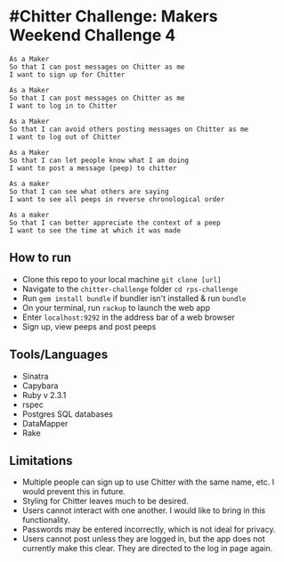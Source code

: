 #Chitter Challenge: Makers Weekend Challenge 4
=================
```
As a Maker
So that I can post messages on Chitter as me
I want to sign up for Chitter

As a Maker
So that I can post messages on Chitter as me
I want to log in to Chitter

As a Maker
So that I can avoid others posting messages on Chitter as me
I want to log out of Chitter

As a Maker
So that I can let people know what I am doing  
I want to post a message (peep) to chitter

As a maker
So that I can see what others are saying  
I want to see all peeps in reverse chronological order

As a maker
So that I can better appreciate the context of a peep
I want to see the time at which it was made
```

## How to run

- Clone this repo to your local machine `git clone [url]`
- Navigate to the `chitter-challenge` folder `cd rps-challenge`
- Run `gem install bundle` if bundler isn't installed & run `bundle`
- On your terminal, run `rackup` to launch the web app
- Enter `localhost:9292` in the address bar of a web browser
- Sign up, view peeps and post peeps

## Tools/Languages

- Sinatra
- Capybara
- Ruby v 2.3.1
- rspec
- Postgres SQL databases
- DataMapper
- Rake

## Limitations

- Multiple people can sign up to use Chitter with the same name, etc. I would prevent this in future.
- Styling for Chitter leaves much to be desired.
- Users cannot interact with one another. I would like to bring in this functionality.
- Passwords may be entered incorrectly, which is not ideal for privacy.
- Users cannot post unless they are logged in, but the app does not currently make this clear. They are directed to the log in page again.
